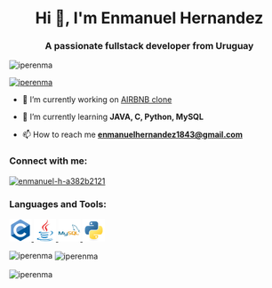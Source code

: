 <h1 align="center">Hi 👋, I'm Enmanuel Hernandez</h1>
<h3 align="center">A passionate fullstack developer from Uruguay</h3>

<p align="left"> <img src="https://komarev.com/ghpvc/?username=iperenma&label=Profile%20views&color=0e75b6&style=flat" alt="iperenma" /> </p>

<p align="left"> <a href="https://github.com/ryo-ma/github-profile-trophy"><img src="https://github-profile-trophy.vercel.app/?username=iperenma" alt="iperenma" /></a> </p>

- 🔭 I’m currently working on [AIRBNB clone](https://github.com/IperEnma/holbertonschool-AirBnB_clone)

- 🌱 I’m currently learning **JAVA, C, Python, MySQL**

- 📫 How to reach me **enmanuelhernandez1843@gmail.com**

<h3 align="left">Connect with me:</h3>
<p align="left">
<a href="https://linkedin.com/in/enmanuel-h-a382b2121" target="blank"><img align="center" src="https://raw.githubusercontent.com/rahuldkjain/github-profile-readme-generator/master/src/images/icons/Social/linked-in-alt.svg" alt="enmanuel-h-a382b2121" height="30" width="40" /></a>
</p>

<h3 align="left">Languages and Tools:</h3>
<p align="left"> <a href="https://www.cprogramming.com/" target="_blank" rel="noreferrer"> <img src="https://raw.githubusercontent.com/devicons/devicon/master/icons/c/c-original.svg" alt="c" width="40" height="40"/> </a> <a href="https://www.java.com" target="_blank" rel="noreferrer"> <img src="https://raw.githubusercontent.com/devicons/devicon/master/icons/java/java-original.svg" alt="java" width="40" height="40"/> </a> <a href="https://www.mysql.com/" target="_blank" rel="noreferrer"> <img src="https://raw.githubusercontent.com/devicons/devicon/master/icons/mysql/mysql-original-wordmark.svg" alt="mysql" width="40" height="40"/> </a> <a href="https://www.python.org" target="_blank" rel="noreferrer"> <img src="https://raw.githubusercontent.com/devicons/devicon/master/icons/python/python-original.svg" alt="python" width="40" height="40"/> </a> </p>

<p><img align="left" src="https://github-readme-stats.vercel.app/api/top-langs?username=iperenma&show_icons=true&locale=en&layout=compact" alt="iperenma" /></p>

<p>&nbsp;<img align="center" src="https://github-readme-stats.vercel.app/api?username=iperenma&show_icons=true&locale=en" alt="iperenma" /></p>

<p><img align="center" src="https://github-readme-streak-stats.herokuapp.com/?user=iperenma&" alt="iperenma" /></p>
